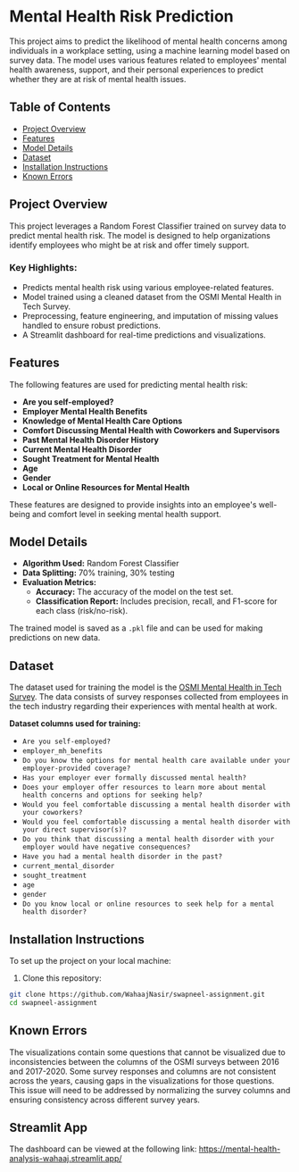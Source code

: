 # Mental Health Risk Prediction

This project aims to predict the likelihood of mental health concerns among individuals in a workplace setting, using a machine learning model based on survey data. The model uses various features related to employees' mental health awareness, support, and their personal experiences to predict whether they are at risk of mental health issues.

## Table of Contents
- [Project Overview](#project-overview)
- [Features](#features)
- [Model Details](#model-details)
- [Dataset](#dataset)
- [Installation Instructions](#installation-instructions)
- [Known Errors](#known-errors)

## Project Overview

This project leverages a Random Forest Classifier trained on survey data to predict mental health risk. The model is designed to help organizations identify employees who might be at risk and offer timely support.

### Key Highlights:
- Predicts mental health risk using various employee-related features.
- Model trained using a cleaned dataset from the OSMI Mental Health in Tech Survey.
- Preprocessing, feature engineering, and imputation of missing values handled to ensure robust predictions.
- A Streamlit dashboard for real-time predictions and visualizations.

## Features

The following features are used for predicting mental health risk:
- **Are you self-employed?**
- **Employer Mental Health Benefits**
- **Knowledge of Mental Health Care Options**
- **Comfort Discussing Mental Health with Coworkers and Supervisors**
- **Past Mental Health Disorder History**
- **Current Mental Health Disorder**
- **Sought Treatment for Mental Health**
- **Age**
- **Gender**
- **Local or Online Resources for Mental Health**

These features are designed to provide insights into an employee's well-being and comfort level in seeking mental health support.

## Model Details
- **Algorithm Used:** Random Forest Classifier
- **Data Splitting:** 70% training, 30% testing
- **Evaluation Metrics:**
  - **Accuracy:** The accuracy of the model on the test set.
  - **Classification Report:** Includes precision, recall, and F1-score for each class (risk/no-risk).

The trained model is saved as a `.pkl` file and can be used for making predictions on new data.

## Dataset

The dataset used for training the model is the [OSMI Mental Health in Tech Survey](https://www.osmihelp.org/). The data consists of survey responses collected from employees in the tech industry regarding their experiences with mental health at work.

**Dataset columns used for training:**
- `Are you self-employed?`
- `employer_mh_benefits`
- `Do you know the options for mental health care available under your employer-provided coverage?`
- `Has your employer ever formally discussed mental health?`
- `Does your employer offer resources to learn more about mental health concerns and options for seeking help?`
- `Would you feel comfortable discussing a mental health disorder with your coworkers?`
- `Would you feel comfortable discussing a mental health disorder with your direct supervisor(s)?`
- `Do you think that discussing a mental health disorder with your employer would have negative consequences?`
- `Have you had a mental health disorder in the past?`
- `current_mental_disorder`
- `sought_treatment`
- `age`
- `gender`
- `Do you know local or online resources to seek help for a mental health disorder?`

## Installation Instructions

To set up the project on your local machine:

1. Clone this repository:


```bash
git clone https://github.com/WahaajNasir/swapneel-assignment.git
cd swapneel-assignment
```

## Known Errors
The visualizations contain some questions that cannot be visualized due to inconsistencies between the columns of the OSMI surveys between 2016 and 2017-2020. Some survey responses and columns are not consistent across the years, causing gaps in the visualizations for those questions. This issue will need to be addressed by normalizing the survey columns and ensuring consistency across different survey years.

## Streamlit App
The dashboard can be viewed at the following link:
https://mental-health-analysis-wahaaj.streamlit.app/
